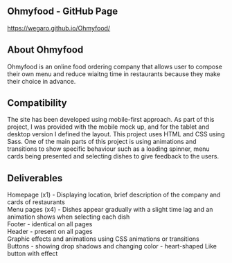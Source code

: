 ## Ohmyfood - GitHub Page

https://wegaro.github.io/Ohmyfood/

## About Ohmyfood

Ohmyfood is an online food ordering company that allows user to compose their own menu and reduce wiaitng time in restaurants because they make their choice in advance.

## Compatibility

The site has been developed using mobile-first approach. As part of this project, I was provided with the mobile mock up, and for the tablet and desktop version I defined the layout.
This project uses HTML and CSS using Sass. One of the main parts of this project is using animations and transitions to show specific behaviour such as a loading spinner, menu cards being presented and selecting dishes to give feedback to the users.

## Deliverables

Homepage (x1) - Displaying location, brief description of the company and cards of restaurants <br>
Menu pages (x4) - Dishes appear gradually with a slight time lag and an animation shows when selecting each dish <br>
Footer - identical on all pages <br>
Header - present on all pages <br>
Graphic effects and animations using CSS animations or transitions <br>
Buttons - showing drop shadows and changing color - heart-shaped Like button with effect <br>


